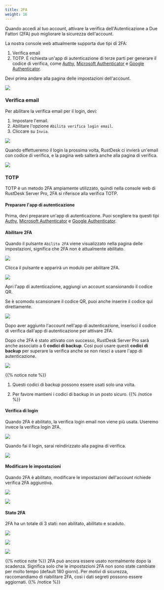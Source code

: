 ```yaml
---
title: 2FA
weight: 16
---
```


Quando accedi al tuo account, attivare la verifica dell'Autenticazione a Due Fattori (2FA) può migliorare la sicurezza dell'account.

La nostra console web attualmente supporta due tipi di 2FA:

1. Verifica email
2. TOTP. È richiesta un'app di autenticazione di terze parti per generare il codice di verifica, come [Authy](https://authy.com), [Microsoft Authenticator](https://www.microsoft.com/en-us/security/mobile-authenticator-app/) e [Google Authenticator](https://play.google.com/store/apps/details?id=com.google.android.apps.authenticator2).

Devi prima andare alla pagina delle impostazioni dell'account.

![](/docs/en/self-host/rustdesk-server-pro/2fa/images/1-settings-account.png)

### Verifica email

Per abilitare la verifica email per il login, devi:

1. Impostare l'email.
2. Abilitare l'opzione `Abilita verifica login email`.
3. Cliccare su `Invia`.

![](/docs/en/self-host/rustdesk-server-pro/2fa/images/2-2fa-email-1.png)

Quando effettueremo il login la prossima volta, RustDesk ci invierà un'email con codice di verifica, e la pagina web salterà anche alla pagina di verifica.

![](/docs/en/self-host/rustdesk-server-pro/2fa/images/2-2fa-email-2.png)

### TOTP

TOTP è un metodo 2FA ampiamente utilizzato, quindi nella console web di RustDesk Server Pro, 2FA si riferisce alla verifica TOTP.

#### Preparare l'app di autenticazione

Prima, devi preparare un'app di autenticazione.
Puoi scegliere tra questi tipi [Authy](https://authy.com), [Microsoft Authenticator](https://www.microsoft.com/en-us/security/mobile-authenticator-app/) e [Google Authenticator](https://play.google.com/store/apps/details?id=com.google.android.apps.authenticator2).

#### Abilitare 2FA

Quando il pulsante `Abilita 2FA` viene visualizzato nella pagina delle impostazioni, significa che 2FA non è attualmente abilitato.

![](/docs/en/self-host/rustdesk-server-pro/2fa/images/3-2fa-enable-1.png)

Clicca il pulsante e apparirà un modulo per abilitare 2FA.

![](/docs/en/self-host/rustdesk-server-pro/2fa/images/3-2fa-enable-2.png)

Apri l'app di autenticazione, aggiungi un account scansionando il codice QR.

Se è scomodo scansionare il codice QR, puoi anche inserire il codice qui direttamente.

![](/docs/en/self-host/rustdesk-server-pro/2fa/images/3-2fa-enable-3.png)

Dopo aver aggiunto l'account nell'app di autenticazione, inserisci il codice di verifica dall'app di autenticazione per attivare 2FA.

Dopo che 2FA è stato attivato con successo, RustDesk Server Pro sarà anche associato a 6 **codici di backup**. Così puoi usare questi **codici di backup** per superare la verifica anche se non riesci a usare l'app di autenticazione.

![](/docs/en/self-host/rustdesk-server-pro/2fa/images/3-2fa-enable-4.png)

{{% notice note %}}
1. Questi codici di backup possono essere usati solo una volta.

2. Per favore mantieni i codici di backup in un posto sicuro.
{{% /notice %}}

#### Verifica di login

Quando 2FA è abilitato, la verifica login email non viene più usata. Useremo invece la verifica login 2FA.

![](/docs/en/self-host/rustdesk-server-pro/2fa/images/3-2fa-enable-login-5.png)

Quando fai il login, sarai reindirizzato alla pagina di verifica.

![](/docs/en/self-host/rustdesk-server-pro/2fa/images/3-2fa-enable-login-6.png)

#### Modificare le impostazioni

Quando 2FA è abilitato, modificare le impostazioni dell'account richiede verifica 2FA aggiuntiva.

![](/docs/en/self-host/rustdesk-server-pro/2fa/images/3-2fa-settings-1.png)

![](/docs/en/self-host/rustdesk-server-pro/2fa/images/3-2fa-settings-2.png)

#### Stato 2FA

2FA ha un totale di 3 stati: non abilitato, abilitato e scaduto.

![](/docs/en/self-host/rustdesk-server-pro/2fa/images/3-2fa-state-not-enabled.png)

![](/docs/en/self-host/rustdesk-server-pro/2fa/images/3-2fa-state-enabled.png)

![](/docs/en/self-host/rustdesk-server-pro/2fa/images/3-2fa-state-expired.png)

{{% notice note %}}
2FA può ancora essere usato normalmente dopo la scadenza. Significa solo che le impostazioni 2FA non sono state cambiate per molto tempo (default 180 giorni). Per motivi di sicurezza, raccomandiamo di riabilitare 2FA, così i dati segreti possono essere aggiornati.
{{% /notice %}}